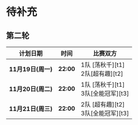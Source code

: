 
# 待补充

## 第二轮
|计划日期|时间|比赛双方|
|--------|------|----|
|**11月19日(周一)** | **22:00** | 1队 [荡秋千][t1] <br> 2队[超有趣][t2] |
|**11月20日(周二)** | **22:00** | 1队 [荡秋千][t1] <br> 3队[全能冠军][t3] |
|**11月21日(周三)** | **22:00** | 2队 [超有趣][t2] <br> 3队[全能冠军][t3] |

